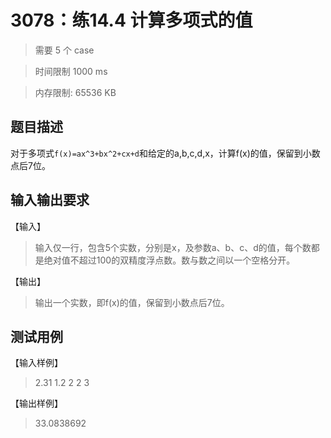 # 3078：练14.4 计算多项式的值

> 需要 5 个 case

> 时间限制 1000 ms

> 内存限制: 65536 KB

## 题目描述

对于多项式`f(x)=ax^3+bx^2+cx+d`和给定的a,b,c,d,x，计算f(x)的值，保留到小数点后7位。

## 输入输出要求

【输入】

> 输入仅一行，包含5个实数，分别是x，及参数a、b、c、d的值，每个数都是绝对值不超过100的双精度浮点数。数与数之间以一个空格分开。

【输出】

> 输出一个实数，即f(x)的值，保留到小数点后7位。

## 测试用例

【输入样例】

> 2.31 1.2 2 2 3

【输出样例】

> 33.0838692






